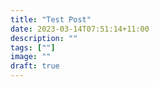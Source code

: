 ```yaml
---
title: "Test Post"
date: 2023-03-14T07:51:14+11:00
description: ""
tags: [""]
image: ""
draft: true
---
```

